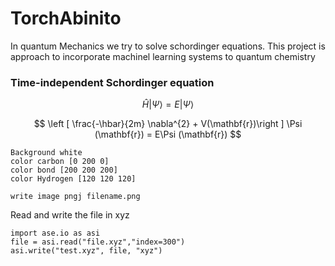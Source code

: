 # TorchAbinito
In quantum Mechanics we try to solve schordinger equations. This project is approach to incorporate machinel learning systems to quantum chemistry
### Time-independent Schordinger equation

$$ \hat{H} |\Psi \rangle = E|\Psi \rangle $$

$$ \left [ \frac{-\hbar}{2m} \nabla^{2}  + V(\mathbf{r})\right ] \Psi (\mathbf{r}) = E\Psi (\mathbf{r}) $$
```
Background white
color carbon [0 200 0]
color bond [200 200 200]
color Hydrogen [120 120 120]
```
```
write image pngj filename.png
```

Read and write the file in xyz
```
import ase.io as asi
file = asi.read("file.xyz","index=300")
asi.write("test.xyz", file, "xyz")
```
